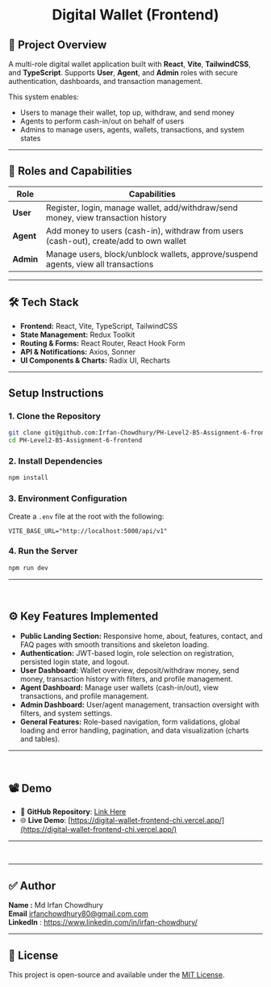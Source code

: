 <div align="center">

# Digital Wallet (Frontend)

</div>


## 📘 Project Overview

A multi-role digital wallet application built with **React**, **Vite**, **TailwindCSS**, and **TypeScript**. Supports **User**, **Agent**, and **Admin** roles with secure authentication, dashboards, and transaction management.

This system enables:

* Users to manage their wallet, top up, withdraw, and send money
* Agents to perform cash-in/out on behalf of users
* Admins to manage users, agents, wallets, transactions, and system states

---

## 🚀 Roles and Capabilities

| Role      | Capabilities                                                                           |
| --------- | -------------------------------------------------------------------------------------- |
| **User**  | Register, login, manage wallet, add/withdraw/send money, view transaction history      |
| **Agent** | Add money to users (cash-in), withdraw from users (cash-out), create/add to own wallet |
| **Admin** | Manage users, block/unblock wallets, approve/suspend agents, view all transactions     |

---

## 🛠 Tech Stack

* **Frontend:** React, Vite, TypeScript, TailwindCSS
* **State Management:** Redux Toolkit
* **Routing & Forms:** React Router, React Hook Form
* **API & Notifications:** Axios, Sonner
* **UI Components & Charts:** Radix UI, Recharts

---

## Setup Instructions

### 1. Clone the Repository

```bash
git clone git@github.com:Irfan-Chowdhury/PH-Level2-B5-Assignment-6-frontend.git
cd PH-Level2-B5-Assignment-6-frontend
```

### 2. Install Dependencies

```bash
npm install
```

### 3. Environment Configuration

Create a `.env` file at the root with the following:

```env
VITE_BASE_URL="http://localhost:5000/api/v1"

```

### 4. Run the Server

```bash
npm run dev
```

---


<br>

## ⚙️ Key Features Implemented

* **Public Landing Section:** Responsive home, about, features, contact, and FAQ pages with smooth transitions and skeleton loading.
* **Authentication:** JWT-based login, role selection on registration, persisted login state, and logout.
* **User Dashboard:** Wallet overview, deposit/withdraw money, send money, transaction history with filters, and profile management.
* **Agent Dashboard:** Manage user wallets (cash-in/out), view transactions, and profile management.
* **Admin Dashboard:** User/agent management, transaction oversight with filters, and system settings.
* **General Features:** Role-based navigation, form validations, global loading and error handling, pagination, and data visualization (charts and tables).

---

<br>

## 📽️ Demo

* 🔗 **GitHub Repository**: [Link Here](https://github.com/Irfan-Chowdhury/PH-Level2-B5-Assignment-6-frontend)
* 🌐 **Live Demo**: [https://digital-wallet-frontend-chi.vercel.app/](https://digital-wallet-frontend-chi.vercel.app/)

---

<br>

<!-- ## 📡 API Endpoints Summary

### 🔐 Auth

| Method | Endpoint                | Description                 |
| ------ | ----------------------- | --------------------------- |
| POST   | `digital-wallet-frontend-chi.vercel.app/api/v1/user/register` | Register user or agent      |
| POST   | `digital-wallet-frontend-chi.vercel.app/api/v1/auth/login`    | Login and receive JWT token |
| POST   | `digital-wallet-frontend-chi.vercel.app/api/v1/auth/logout`    | logout from device |

---

### 👤 User (Admin)

| Method | Endpoint                               | Description              |
| ------ | -------------------------------------- | ------------------------ |
| GET    | `digital-wallet-frontend-chi.vercel.app/api/v1/user/all-users`           | Get all user details |
| GET    | `digital-wallet-frontend-chi.vercel.app/api/v1/user/all-agents`                 | Admin: get all agents    |
| GET  | `digital-wallet-frontend-chi.vercel.app/api/v1/user/approve-agent/:agentId` | Admin: Approve agent     |
| GET  | `digital-wallet-frontend-chi.vercel.app/api/v1/user/suspend-agent/:agentId` | Admin: Suspend agent     |

---

### 💳 Wallet (User/Agent)

| Method | Endpoint                          | Description                          |
| ------ | --------------------------------- | ------------------------------------ |
| GET    | `digital-wallet-frontend-chi.vercel.app/api/v1/wallet/my-wallet`        | Get current user’s wallet            |
| POST   | `digital-wallet-frontend-chi.vercel.app/api/v1/wallet/add-money`        | User/Agent: Add money to own wallet  |
| POST   | `digital-wallet-frontend-chi.vercel.app/api/v1/wallet/withdraw-money`   | User/Agent: Withdraw from own wallet |
| POST   | `digital-wallet-frontend-chi.vercel.app/api/v1/wallet/send-money`       | User: Send money to another user     |
| POST   | `digital-wallet-frontend-chi.vercel.app/api/v1/wallet/cash-in`          | Agent: Cash-in (add to user wallet)  |
| POST   | `digital-wallet-frontend-chi.vercel.app/api/v1/wallet/cash-out`         | Agent: Cash-out (withdraw from user) |
| GET  | `digital-wallet-frontend-chi.vercel.app/api/v1/wallet/block/:id`   | Admin: Block user wallet             |
| GET  | `digital-wallet-frontend-chi.vercel.app/api/v1/wallet/unblock/:id` | Admin: Unblock user wallet           |

### 💳 Wallet (Admin)

| Method | Endpoint                          | Description                          |
| ------ | --------------------------------- | ------------------------------------ |
| GET    | `/api/v1/wallet/all`        | Get all users/agents wallet            |
---


### 💰 Transactions (User/Agent)

| Method | Endpoint                   | Description                                  |
| ------ | -------------------------- | -------------------------------------------- |
| GET    | `digital-wallet-frontend-chi.vercel.app/api/v1/transaction/my-transactions`  | Get current user/agent’s transaction history |
| GET    | `digital-wallet-frontend-chi.vercel.app/api/v1/transaction/all` | Admin: View all transactions                 |
| GET    | `digital-wallet-frontend-chi.vercel.app/api/v1/transaction/:id` | Get specific transaction by ID               |

### 💰 Transactions (Admin)

| Method | Endpoint                   | Description                                  |
| ------ | -------------------------- | -------------------------------------------- |
| GET    | `digital-wallet-frontend-chi.vercel.app/api/v1/transaction/all` | Admin: View all transactions                 |

--- -->







<!-- 

### 🔹 2. Login

**POST** `http://localhost:5000/api/v1/auth/login` -->

---

<!-- ### 🔹 3. Add Money

**POST** `/api/v1/wallet/add-money` -->

<!-- ### 🔹 4. Send Money

**POST** `/api/v1/wallet/send-money` -->




<!-- ### 🔹 5. Withdraw Money

**POST** `/api/v1/wallet/withdraw-money` -->


<!-- ### 🔹 6. Cash IN

**POST** `/api/v1/wallet/cash-in` -->


<!-- ### 🔹 7. Cash Out

**POST** `/api/v1/wallet/cash-out` -->


## ✅ Author

**Name :** Md Irfan Chowdhury <br>
**Email** irfanchowdhury80@gmail.com.com <br>
**LinkedIn** : https://www.linkedin.com/in/irfan-chowdhury/ <br>

---

## 📜 License

This project is open-source and available under the [MIT License](LICENSE).
